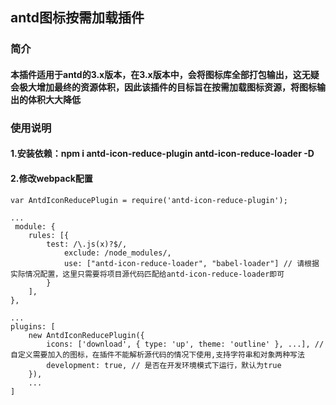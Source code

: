 ## antd图标按需加载插件

### 简介
#### 本插件适用于antd的3.x版本，在3.x版本中，会将图标库全部打包输出，这无疑会极大增加最终的资源体积，因此该插件的目标旨在按需加载图标资源，将图标输出的体积大大降低

### 使用说明
#### 1.安装依赖：npm i antd-icon-reduce-plugin antd-icon-reduce-loader -D
#### 2.修改webpack配置
```
var AntdIconReducePlugin = require('antd-icon-reduce-plugin');

...
 module: {
    rules: [{
        test: /\.js(x)?$/,
            exclude: /node_modules/,
            use: ["antd-icon-reduce-loader", "babel-loader"] // 请根据实际情况配置，这里只需要将项目源代码匹配给antd-icon-reduce-loader即可
        }
    ],
},

...
plugins: [
    new AntdIconReducePlugin({
        icons: ['download', { type: 'up', theme: 'outline' }, ...], // 自定义需要加入的图标，在插件不能解析源代码的情况下使用,支持字符串和对象两种写法
    	development: true, // 是否在开发环境模式下运行，默认为true
    }),
    ...
]
```

